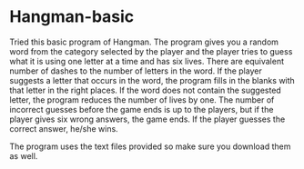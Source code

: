 # Hangman-basic
Tried this basic program of Hangman. The program gives you a random word from the category selected by the player and the player tries to guess what it is using one letter at a time and has six lives. There are equivalent number of dashes to the number of letters in the word. If the player suggests a letter that occurs in the word, the program fills in the blanks with that letter in the right places. If the word does not contain the suggested letter, the program reduces the number of lives by one. The number of incorrect guesses before the game ends is up to the players, but if the player gives six wrong answers, the game ends. If the player guesses the correct answer, he/she wins.

The program uses the text files provided so make sure you download them as well.
